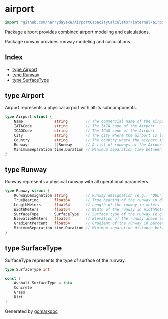 <!-- Code generated by gomarkdoc. DO NOT EDIT -->

# airport

```go
import "github.com/harrydayexe/AirportCapacityCalculator/internal/airport"
```

Package airport provides combined airport modeling and calculations.

Package runway provides runway modeling and calculations.

## Index

- [type Airport](<#Airport>)
- [type Runway](<#Runway>)
- [type SurfaceType](<#SurfaceType>)


<a name="Airport"></a>
## type Airport

Airport represents a physical airport with all its subcomponents.

```go
type Airport struct {
    Name              string        // The commercial name of the airport
    IATACode          string        // The IATA code of the Airport
    ICAOCode          string        // The ICAO code of the Airport
    City              string        // The city where the airport is located
    Country           string        // The country where the airport is located
    Runways           []Runway      // A list of runways at the Airport
    MinimumSeparation time.Duration // Minimum separation time between movements on the same runway
}
```

<a name="Runway"></a>
## type Runway

Runway represents a physical runway with all operational parameters.

```go
type Runway struct {
    RunwayDesignation string        // Runway designation (e.g., "09L", "27R")
    TrueBearing       float64       // True bearing of the runway in degrees
    LengthMeters      float64       // Length of the runway in meters
    WidthMeters       float64       // Width of the runway in WidthMeters
    SurfaceType       SurfaceType   // Surface type of the runway (e.g., "Asphalt", "Concrete", "Grass")
    ElevationMeters   float64       // Elevation of the runway above sea level in meters
    GradientPercent   float64       // Gradient of the runway in percent
    MinimumSeparation time.Duration // Minimum separation distance between incoming flights in meters
}
```

<a name="SurfaceType"></a>
## type SurfaceType

SurfaceType represents the type of surface of the runway.

```go
type SurfaceType int
```

<a name="Asphalt"></a>

```go
const (
    Asphalt SurfaceType = iota
    Concrete
    Grass
    Dirt
)
```

Generated by [gomarkdoc](<https://github.com/princjef/gomarkdoc>)
